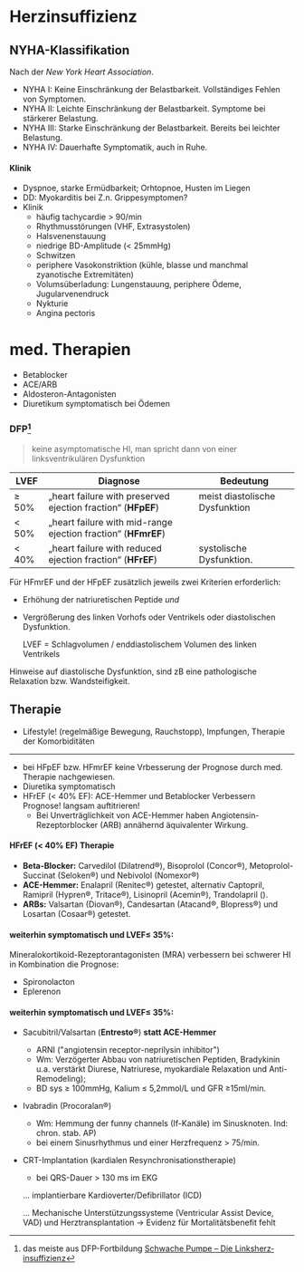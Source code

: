 # Herzinsuffizienz

## NYHA-Klassifikation

Nach der *New York Heart Association*.

- NYHA I: Keine Einschränkung der Belastbarkeit. Vollständiges Fehlen von Symptomen.
- NYHA II: Leichte Einschränkung der Belastbarkeit. Symptome bei stärkerer Belastung.
- NYHA III: Starke Einschränkung der Belastbarkeit. Bereits bei leichter Belastung.
- NYHA IV: Dauerhafte Symptomatik, auch in Ruhe.

#### Klinik

- Dyspnoe, starke Ermüdbarkeit; Orhtopnoe, Husten im Liegen
- DD: Myokarditis bei Z.n. Grippesymptomen? 
- Klinik
	- häufig tachycardie > 90/min
	- Rhythmusstörungen (VHF, Extrasystolen)
	- Halsvenenstauung
	- niedrige BD-Amplitude (< 25mmHg)
	- Schwitzen
	- periphere Vasokonstriktion (kühle, blasse und manchmal zyanotische Extremitäten)
	- Volumsüberladung: Lungenstauung, periphere Ödeme, Jugularvenendruck
	- Nykturie
	- Angina pectoris


# med. Therapien

* Betablocker
* ACE/ARB
* Aldosteron-Antagonisten
* Diuretikum symptomatisch bei Ödemen

### DFP[^1]

[^1]: das meiste aus DFP-Fortbildung [Schwache Pumpe – Die Linksherz­insuffizienz](https://www.meindfp.at/proxy/resource/dynasite/mm/mm004/dfpArtikel_Herzinsuffizienz_am1616.pdf)



>  keine asymptomatische HI, man spricht dann von einer linksventrikulären Dysfunktion


| LVEF  | Diagnose                                                      | Bedeutung                      |
|-------|---------------------------------------------------------------|--------------------------------|
| ≥ 50% | „heart failure with preserved ejection fraction“ (**HFpEF**)  | meist diastolische Dysfunktion |
| < 50% | „heart failure with mid-range ejection fraction“ (**HFmrEF**) |                                |
| < 40% | „heart failure with reduced ejection fraction“ (**HFrEF**)    | systolische Dysfunktion.       |


Für HFmrEF und der HFpEF zusätzlich jeweils zwei Kriterien erforderlich:
- Erhöhung der natriuretischen Peptide *und*
- Vergrößerung des linken Vorhofs oder Ventrikels oder diastolischen Dysfunktion.

	LVEF = Schlagvolumen / enddiastolischem Volumen des linken Ventrikels

Hinweise auf diastolische Dysfunktion, sind zB eine pathologische Relaxation bzw. Wandsteifigkeit.


## Therapie
- Lifestyle! (regelmäßige Bewegung, Rauchstopp), Impfungen, Therapie der Komorbiditäten

---

* bei HFpEF bzw. HFmrEF keine Vrbesserung der Prognose durch med. Therapie nachgewiesen.
* Diuretika symptomatisch
* HFrEF (< 40% EF): ACE-Hemmer und Betablocker Verbessern Prognose! langsam auftitrieren!
	- Bei Unverträglichkeit von ACE-Hemmer haben Angiotensin-Rezeptorblocker (ARB) annähernd äquivalenter Wirkung.

#### HFrEF (< 40% EF) Therapie

* **Beta-Blocker:** Carvedilol (Dilatrend®), Bisoprolol (Concor®), Metoprolol-Succinat (Seloken®) und Nebivolol (Nomexor®)
* **ACE-Hemmer:** Enalapril (Renitec®) getestet, alternativ Captopril, Ramipril (Hypren®, Tritace®), Lisinopril (Acemin®), Trandolapril ().
* **ARBs:** Valsartan (Diovan®), Candesartan (Atacand®, Blopress®) und Losartan (Cosaar®) getestet.

#### weiterhin symptomatisch und LVEF≤ 35%:

Mineralokortikoid-Rezeptorantagonisten (MRA) verbessern bei schwerer HI in Kombination die Prognose:

- Spironolacton
- Eplerenon

#### weiterhin symptomatisch und LVEF≤ 35%:
  
- Sacubitril/Valsartan (**Entresto®**) **statt ACE-Hemmer**
	- ARNI ("angiotensin receptor-neprilysin inhibitor") 
  	- Wm: Verzögerter Abbau von natriuretischen Peptiden, Bradykinin u.a. verstärkt Diurese, Natriurese, myokardiale Relaxation und Anti-Remodeling);
  	- BD sys ≥ 100mmHg, Kalium ≤ 5,2mmol/L und GFR ≥15ml/min.
- Ivabradin (Procoralan®)
	- Wm: Hemmung der funny channels (If-Kanäle) im Sinusknoten. Ind: chron. stab. AP)
	- bei einem Sinusrhythmus und einer Herzfrequenz > 75/min.
- CRT-Implantation (kardialen Resynchronisationstherapie)
	- bei QRS-Dauer > 130 ms im EKG

  ... implantierbare Kardioverter/Defibrillator (ICD)

  ... Mechanische Unterstützungssysteme (Ventricular Assist Device, VAD) und Herztransplantation → Evidenz für Mortalitätsbenefit fehlt

